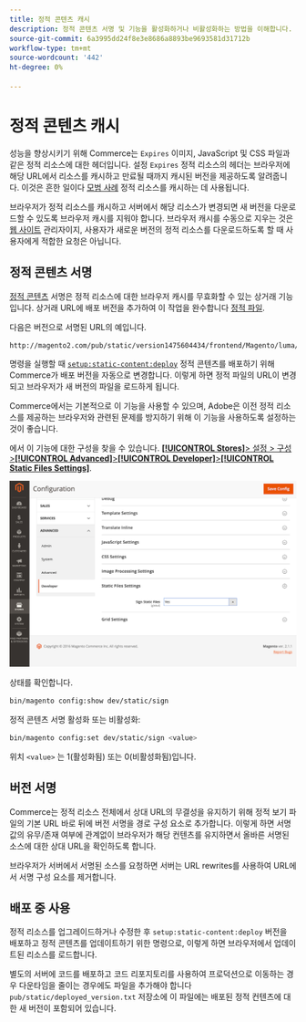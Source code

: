 ```yaml
---
title: 정적 콘텐츠 캐시
description: 정적 콘텐츠 서명 및 기능을 활성화하거나 비활성화하는 방법을 이해합니다.
source-git-commit: 6a3995dd24f8e3e8686a8893be9693581d31712b
workflow-type: tm+mt
source-wordcount: '442'
ht-degree: 0%

---
```


# 정적 콘텐츠 캐시

성능을 향상시키기 위해 Commerce는 `Expires` 이미지, JavaScript 및 CSS 파일과 같은 정적 리소스에 대한 헤더입니다.
설정 `Expires` 정적 리소스의 헤더는 브라우저에 해당 URL에서 리소스를 캐시하고 만료될 때까지 캐시된 버전을 제공하도록 알려줍니다.
이것은 흔한 일이다 [모범 사례](https://developer.yahoo.com/performance/rules.html#expires=) 정적 리소스를 캐시하는 데 사용됩니다.

브라우저가 정적 리소스를 캐시하고 서버에서 해당 리소스가 변경되면 새 버전을 다운로드할 수 있도록 브라우저 캐시를 지워야 합니다.
브라우저 캐시를 수동으로 지우는 것은 [웹 사이트](https://glossary.magento.com/website) 관리자이지, 사용자가 새로운 버전의 정적 리소스를 다운로드하도록 할 때 사용자에게 적합한 요청은 아닙니다.

## 정적 콘텐츠 서명

[정적 콘텐츠](https://glossary.magento.com/static-content) 서명은 정적 리소스에 대한 브라우저 캐시를 무효화할 수 있는 상거래 기능입니다.
상거래 URL에 배포 버전을 추가하여 이 작업을 완수합니다 [정적 파일](https://glossary.magento.com/static-files).

다음은 버전으로 서명된 URL의 예입니다.

```terminal
http://magento2.com/pub/static/version1475604434/frontend/Magento/luma/en_US/images/logo.svg
```

명령을 실행할 때 [`setup:static-content:deploy`](../cli/static-view-file-deployment.md) 정적 콘텐츠를 배포하기 위해 Commerce가 배포 버전을 자동으로 변경합니다.
이렇게 하면 정적 파일의 URL이 변경되고 브라우저가 새 버전의 파일을 로드하게 됩니다.

Commerce에서는 기본적으로 이 기능을 사용할 수 있으며, Adobe은 이전 정적 리소스를 제공하는 브라우저와 관련된 문제를 방지하기 위해 이 기능을 사용하도록 설정하는 것이 좋습니다.

에서 이 기능에 대한 구성을 찾을 수 있습니다. [**[!UICONTROL Stores]**> 설정 > 구성 >**[!UICONTROL Advanced]**>**[!UICONTROL Developer]**>**[!UICONTROL Static Files Settings]**](https://docs.magento.com/user-guide/system/static-file-signature.html).

![정적 파일 설정](../../assets/configuration/static-files-settings.png)

상태를 확인합니다.

```bash
bin/magento config:show dev/static/sign
```

정적 콘텐츠 서명 활성화 또는 비활성화:

```bash
bin/magento config:set dev/static/sign <value>
```

위치 `<value>` 는 1(활성화됨) 또는 0(비활성화됨)입니다.

## 버전 서명

Commerce는 정적 리소스 전체에서 상대 URL의 무결성을 유지하기 위해 정적 보기 파일의 기본 URL 바로 뒤에 버전 서명을 경로 구성 요소로 추가합니다.
이렇게 하면 서명 값의 유무/존재 여부에 관계없이 브라우저가 해당 컨텐츠를 유지하면서 올바른 서명된 소스에 대한 상대 URL을 확인하도록 합니다.

브라우저가 서버에서 서명된 소스를 요청하면 서버는 URL rewrites를 사용하여 URL에서 서명 구성 요소를 제거합니다.

## 배포 중 사용

정적 리소스를 업그레이드하거나 수정한 후 `setup:static-content:deploy` 버전을 배포하고 정적 콘텐츠를 업데이트하기 위한 명령으로, 이렇게 하면 브라우저에서 업데이트된 리소스를 로드합니다.

별도의 서버에 코드를 배포하고 코드 리포지토리를 사용하여 프로덕션으로 이동하는 경우 다운타임을 줄이는 경우에도 파일을 추가해야 합니다 `pub/static/deployed_version.txt` 저장소에
이 파일에는 배포된 정적 컨텐츠에 대한 새 버전이 포함되어 있습니다.
